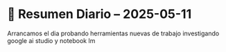 # 📅 Resumen Diario – 2025-05-11

Arrancamos el dia probando herramientas nuevas de trabajo investigando google ai studio y notebook lm 